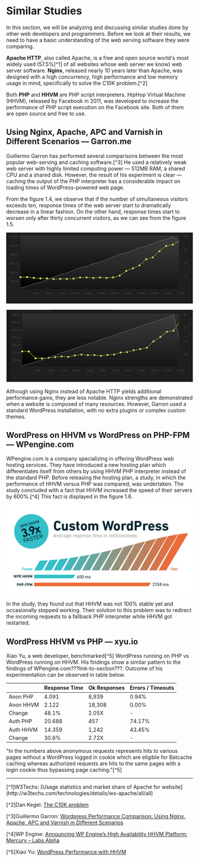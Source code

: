 # Similar Studies

In this section, we will be analyzing and discussing similar studies done by other web developers and programmers. Before we look at their results, we need to have a basic understanding of the web serving software they were comparing.

**Apache HTTP**, also called Apache, is a free and open source world's most widely used (57.5%[^1] of all websites whose web server we know) web server software. **Nginx**, released nearly 10 years later than Apache, was designed with a high concurrency, high performance and low memory usage in mind, specifically to solve the C10K problem.[^2]

Both **PHP** and **HHVM** are PHP script interpreters. HipHop Virtual Machine (HHVM), released by Facebook in 2011, was developed to increase the performance of PHP script execution on the Facebook site. Both of them are open source and free to use.

## Using Nginx, Apache, APC and Varnish in Different Scenarios — Garron.me

Guillermo Garron has performed several comparisons between the most popular web-serving and caching software.[^3] He used a relatively weak web server with highly limited computing power — 512MB RAM, a shared CPU and a shared disk. However, the result of his experiment is clear — caching the output of the PHP interpreter has a considerable impact on loading times of WordPress-powered web page.

From the figure 1.4, we observe that if the number of simultaneous visitors exceeds ten, response times of the web server start to dramatically decrease in a linear fashion. On the other hand, response times start to worsen only after thirty concurrent visitors, as we can see from the figure 1.5.

![Figure 1.4: Apache HTTP + PHP, no opcode caching](../figures/garron-no-cache.png)

![Figure 1.5: Apache HTTP + PHP, APC opcode caching](../figures/garron-apc-cache.png)

Although using Nginx instead of Apache HTTP yields additional performance gains, they are less notable. Nginx strengths are demonstrated when a website is composed of many resources. However, Garron used a standard WordPress installation, with no extra plugins or complex custom themes.

## WordPress on HHVM vs WordPress on PHP-FPM — WPengine.com

WPengine.com is a company specializing in offering WordPress web hosting services. They have introduced a new hosting plan which differentiates itself from others by using HHVM PHP interpreter instead of the standard PHP. Before releasing the hosting plan, a study, in which the performance of HHVM versus PHP was compared, was undertaken. The study concluded with a fact that HHVM increased the speed of their servers by 600%.[^4] This fact is displayed in the figure 1.6.

![Figure 1.6: WordPress on PHP vs WordPress on HHVM response times](../figures/wpengine-hhvm-php-wordpress.png)

In the study, they found out that HHVM was not 100% stable yet and occasionally stopped working. Their solution to this problem was to redirect the incoming requests to a fallback PHP interpreter while HHVM got restarted. 

## WordPress HHVM vs PHP — xyu.io

Xiao Yu, a web developer, benchmarked[^5] WordPress running on PHP vs WordPress running on HHVM. His findings show a similar pattern to the findings of WPengine.com???link-to-section???. Outcome of his experimentation can be observed in table below. 

|           | Response Time | Ok Responses | Errors / Timeouts |
|-----------|---------------|--------------|-------------------|
| Anon PHP  | 4.091         | 8,939        | 0.94%             |
| Anon HHVM | 2.122         | 18,308       | 0.00%             |
| Change    | 48.1%         | 2.05X        |         -         |
| Auth PHP  | 20.688        | 457          | 74.17%            |
| Auth HHVM | 14.359        | 1,242        | 43.45%            |
| Change    | 30.6%         | 2.72X        |         -         |


"In the numbers above anonymous requests represents hits to various pages without a WordPress logged in cookie which are eligible for Batcache caching whereas authorized requests are hits to the same pages with a login cookie thus bypassing page caching."[^5]

<hr/>
[^1]W3Techs: [Usage statistics and market share of Apache for website](http://w3techs.com/technologies/details/ws-apache/all/all)

[^2]Dan Kegel: [The C10K problem](http://www.kegel.com/c10k.html)

[^3]Guillermo Garron: [Wordpress Performance Comparison: Using Nginx, Apache, APC and Varnish in Different Scenarios](http://www.garron.me/en/linux/apache-vs-nginx-php-fpm-varnish-apc-wordpress-performance.html)

[^4]WP Engine: [Announcing WP Engine’s High Availability HHVM Platform: Mercury – Labs Alpha](http://wpengine.com/2014/11/19/hhvm-project-mercury/)

[^5]Xiao Yu: [WordPress Performance with HHVM](http://www.xyu.io/2014/09/wordpress-performance-with-hhvm/)